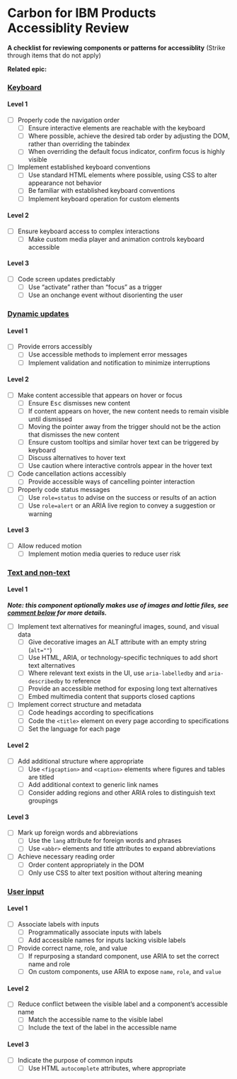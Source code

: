 # Carbon for IBM Products Accessiblity Review
**A checklist for reviewing components or patterns for accessiblity**
(Strike through items that do not apply) 

**Related epic:**

### [Keyboard](https://www.ibm.com/able/toolkit/develop/keyboard)

#### Level 1

- [ ] Properly code the navigation order
  - [ ] Ensure interactive elements are reachable with the keyboard
  - [ ] Where possible, achieve the desired tab order by adjusting the DOM, rather than overriding the tabindex
  - [ ] When overriding the default focus indicator, confirm focus is highly visible
- [ ] Implement established keyboard conventions
  - [ ] Use standard HTML elements where possible, using CSS to alter appearance not behavior
  - [ ] Be familiar with established keyboard conventions
  - [ ] Implement keyboard operation for custom elements

#### Level 2

- [ ] Ensure keyboard access to complex interactions
  - [ ] Make custom media player and animation controls keyboard accessible

#### Level 3

- [ ] Code screen updates predictably
  - [ ] Use “activate” rather than “focus” as a trigger
  - [ ] Use an onchange event without disorienting the user

### [Dynamic updates](https://www.ibm.com/able/toolkit/develop/dynamic-updates)

#### Level 1

- [ ] Provide errors accessibly
  - [ ] Use accessible methods to implement error messages
  - [ ] Implement validation and notification to minimize interruptions

#### Level 2

- [ ] Make content accessible that appears on hover or focus
  - [ ] Ensure <kbd>Esc</kbd> dismisses new content
  - [ ] If content appears on hover, the new content needs to remain visible until dismissed
  - [ ] Moving the pointer away from the trigger should not be the action that dismisses the new content
  - [ ] Ensure custom tooltips and similar hover text can be triggered by keyboard
  - [ ] Discuss alternatives to hover text
  - [ ] Use caution where interactive controls appear in the hover text
- [ ] Code cancellation actions accessibly
  - [ ] Provide accessible ways of cancelling pointer interaction
- [ ] Properly code status messages
  - [ ] Use `role=status` to advise on the success or results of an action
  - [ ] Use `role=alert` or an ARIA live region to convey a suggestion or warning

#### Level 3

- [ ] Allow reduced motion
  - [ ] Implement motion media queries to reduce user risk

### [Text and non-text](https://www.ibm.com/able/toolkit/develop/text-and-non-text)

#### Level 1 

_**Note: this component optionally makes use of images and lottie files, see [comment below](https://github.com/carbon-design-system/ibm-products/issues/3422#issuecomment-1714002719) for more details.**_

- [ ] Implement text alternatives for meaningful images, sound, and visual data
  - [ ] Give decorative images an ALT attribute with an empty string (`alt=""`)
  - [ ] Use HTML, ARIA, or technology-specific techniques to add short text alternatives
  - [ ] Where relevant text exists in the UI, use `aria-labelledby` and `aria-describedby` to reference
  - [ ] Provide an accessible method for exposing long text alternatives
  - [ ] Embed multimedia content that supports closed captions
- [ ] Implement correct structure and metadata
  - [ ] Code headings according to specifications
  - [ ] Code the `<title>` element on every page according to specifications
  - [ ] Set the language for each page

#### Level 2

- [ ] Add additional structure where appropriate
  - [ ] Use `<figcaption>` and `<caption>` elements where figures and tables are titled
  - [ ] Add additional context to generic link names
  - [ ] Consider adding regions and other ARIA roles to distinguish text groupings

#### Level 3

- [ ] Mark up foreign words and abbreviations
  - [ ] Use the `lang` attribute for foreign words and phrases
  - [ ] Use `<abbr>` elements and title attributes to expand abbreviations
- [ ] Achieve necessary reading order
  - [ ] Order content appropriately in the DOM
  - [ ] Only use CSS to alter text position without altering meaning

### [User input](https://www.ibm.com/able/toolkit/develop/user-input)

#### Level 1

- [ ] Associate labels with inputs
  - [ ] Programmatically associate inputs with labels
  - [ ] Add accessible names for inputs lacking visible labels
- [ ] Provide correct name, role, and value
  - [ ] If repurposing a standard component, use ARIA to set the correct name and role
  - [ ] On custom components, use ARIA to expose `name`, `role`, and `value`

#### Level 2

- [ ] Reduce conflict between the visible label and a component’s accessible name
  - [ ] Match the accessible name to the visible label
  - [ ] Include the text of the label in the accessible name

#### Level 3

- [ ] Indicate the purpose of common inputs
  - [ ] Use HTML `autocomplete` attributes, where appropriate
